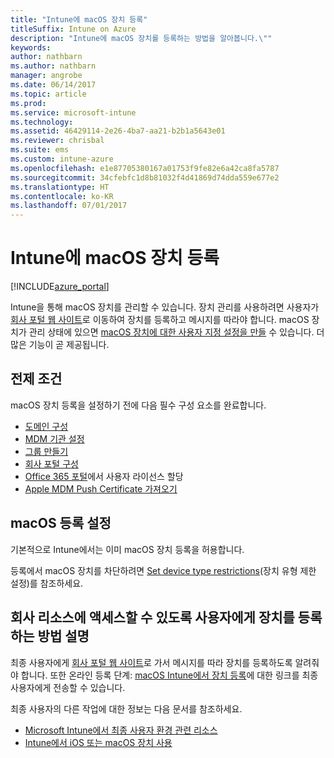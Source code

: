 ```yaml
---
title: "Intune에 macOS 장치 등록"
titleSuffix: Intune on Azure
description: "Intune에 macOS 장치를 등록하는 방법을 알아봅니다.\""
keywords: 
author: nathbarn
ms.author: nathbarn
manager: angrobe
ms.date: 06/14/2017
ms.topic: article
ms.prod: 
ms.service: microsoft-intune
ms.technology: 
ms.assetid: 46429114-2e26-4ba7-aa21-b2b1a5643e01
ms.reviewer: chrisbal
ms.suite: ems
ms.custom: intune-azure
ms.openlocfilehash: e1e87705380167a01753f9fe82e6a42ca8fa5787
ms.sourcegitcommit: 34cfebfc1d8b81032f4d41869d74dda559e677e2
ms.translationtype: HT
ms.contentlocale: ko-KR
ms.lasthandoff: 07/01/2017
---
```

# <a name="enroll-macos-devices-in-intune"></a>Intune에 macOS 장치 등록

[!INCLUDE[azure_portal](./includes/azure_portal.md)]

Intune을 통해 macOS 장치를 관리할 수 있습니다. 장치 관리를 사용하려면 사용자가 [회사 포털 웹 사이트](http://portal.manage.microsoft.com)로 이동하여 장치를 등록하고 메시지를 따라야 합니다. macOS 장치가 관리 상태에 있으면 [macOS 장치에 대한 사용자 지정 설정을 만들](custom-settings-macos.md) 수 있습니다. 더 많은 기능이 곧 제공됩니다.

## <a name="prerequisites"></a>전제 조건

macOS 장치 등록을 설정하기 전에 다음 필수 구성 요소를 완료합니다.

- [도메인 구성](custom-domain-name-configure.md)
- [MDM 기관 설정](mdm-authority-set.md)
- [그룹 만들기](https://docs.microsoft.com/intune-classic/get-started/start-with-a-paid-subscription-to-microsoft-intune-step-5)
- [회사 포털 구성](company-portal-app.md)
- [Office 365 포털](http://go.microsoft.com/fwlink/p/?LinkId=698854)에서 사용자 라이선스 할당
- [Apple MDM Push Certificate 가져오기](apple-mdm-push-certificate-get.md)

## <a name="set-up-macos-enrollment"></a>macOS 등록 설정

기본적으로 Intune에서는 이미 macOS 장치 등록을 허용합니다.

등록에서 macOS 장치를 차단하려면 [Set device type restrictions](enrollment-restrictions-set.md)(장치 유형 제한 설정)를 참조하세요.

## <a name="tell-your-users-how-to-enroll-their-devices-to-access-company-resources"></a>회사 리소스에 액세스할 수 있도록 사용자에게 장치를 등록하는 방법 설명

최종 사용자에게 [회사 포털 웹 사이트](http://portal.manage.microsoft.com)로 가서 메시지를 따라 장치를 등록하도록 알려줘야 합니다. 또한 온라인 등록 단계: [macOS Intune에서 장치 등록](https://docs.microsoft.com/intune-user-help/enroll-your-device-in-intune-macos)에 대한 링크를 최종 사용자에게 전송할 수 있습니다.

최종 사용자의 다른 작업에 대한 정보는 다음 문서를 참조하세요.

- [Microsoft Intune에서 최종 사용자 환경 관련 리소스](end-user-educate.md)
- [Intune에서 iOS 또는 macOS 장치 사용](https://docs.microsoft.com/intune-user-help/using-your-ios-or-mac-os-x-device-with-intune)
